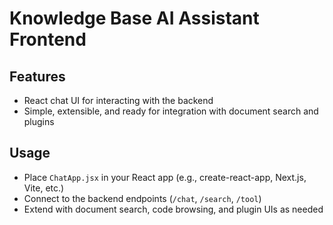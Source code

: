 # Knowledge Base AI Assistant Frontend

## Features
- React chat UI for interacting with the backend
- Simple, extensible, and ready for integration with document search and plugins

## Usage
- Place `ChatApp.jsx` in your React app (e.g., create-react-app, Next.js, Vite, etc.)
- Connect to the backend endpoints (`/chat`, `/search`, `/tool`)
- Extend with document search, code browsing, and plugin UIs as needed
